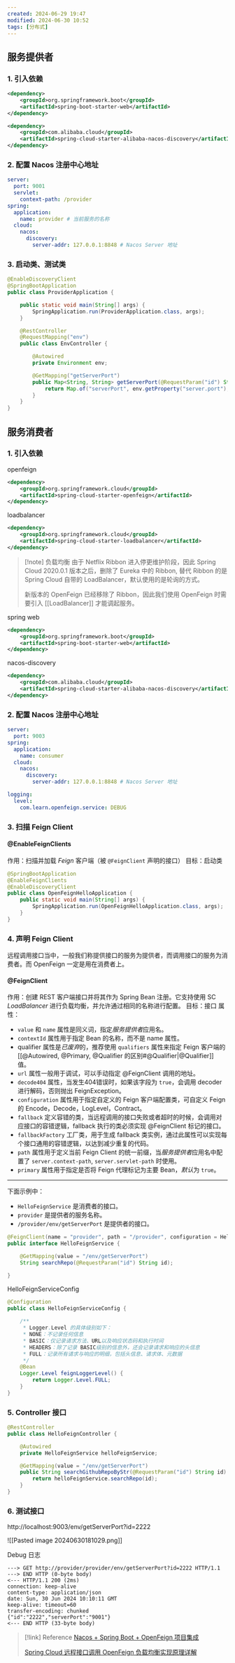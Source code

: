 ```yaml
---
created: 2024-06-29 19:47
modified: 2024-06-30 10:52
tags: [分布式]
---
```


## 服务提供者

### 1. 引入依赖

```xml
<dependency>
	<groupId>org.springframework.boot</groupId>
	<artifactId>spring-boot-starter-web</artifactId>
</dependency>

<dependency>
	<groupId>com.alibaba.cloud</groupId>
	<artifactId>spring-cloud-starter-alibaba-nacos-discovery</artifactId>
</dependency>
```

### 2. 配置 Nacos 注册中心地址

```yml
server:
  port: 9001
  servlet:
    context-path: /provider
spring:
  application:
    name: provider # 当前服务的名称
  cloud:
    nacos:
      discovery:
        server-addr: 127.0.0.1:8848 # Nacos Server 地址
```

### 3. 启动类、测试类

```java
@EnableDiscoveryClient
@SpringBootApplication
public class ProviderApplication {

    public static void main(String[] args) {
        SpringApplication.run(ProviderApplication.class, args);
    }

    @RestController
    @RequestMapping("env")
    public class EnvController {

        @Autowired
        private Environment env;

        @GetMapping("getServerPort")
        public Map<String, String> getServerPort(@RequestParam("id") String id) {
            return Map.of("serverPort", env.getProperty("server.port"), "id", id);
        }
    }
}
```

## 服务消费者

### 1. 引入依赖

openfeign
```xml
<dependency>
	<groupId>org.springframework.cloud</groupId>
	<artifactId>spring-cloud-starter-openfeign</artifactId>
</dependency>
```

loadbalancer
```xml
<dependency>
	<groupId>org.springframework.cloud</groupId>
	<artifactId>spring-cloud-starter-loadbalancer</artifactId>
</dependency>
```

> [!note] 负载均衡
> 由于 Netflix Ribbon 进入停更维护阶段，因此 Spring Cloud 2020.0.1 版本之后，删除了 Eureka 中的 Ribbon, 替代 Ribbon 的是 Spring Cloud 自带的 LoadBalancer，默认使用的是轮询的方式。
> 
> 新版本的 OpenFeign 已经移除了 Ribbon，因此我们使用 OpenFeign 时需要引入 [[LoadBalancer]] 才能调起服务。

spring web
```xml
<dependency>
	<groupId>org.springframework.boot</groupId>
	<artifactId>spring-boot-starter-web</artifactId>
</dependency>
```

nacos-discovery
```xml
<dependency>
	<groupId>com.alibaba.cloud</groupId>
	<artifactId>spring-cloud-starter-alibaba-nacos-discovery</artifactId>
</dependency>
```

### 2. 配置 Nacos 注册中心地址

```yml
server:
  port: 9003
spring:
  application:
    name: consumer
  cloud:
    nacos:
      discovery:
        server-addr: 127.0.0.1:8848 # Nacos Server 地址

logging:
  level:
    com.learn.openfeign.service: DEBUG
```

### 3. 扫描 Feign Client

#### @EnableFeignClients

作用：扫描并加载 *Feign* 客户端（被 `@FeignClient` 声明的接口）
目标：启动类

```java
@SpringBootApplication
@EnableFeignClients
@EnableDiscoveryClient
public class OpenFeignHelloApplication {
    public static void main(String[] args) {
        SpringApplication.run(OpenFeignHelloApplication.class, args);
    }
}
```

### 4. 声明 Feign Client

远程调用接口当中，一般我们称提供接口的服务为提供者，而调用接口的服务为消费者。而 OpenFeign 一定是用在消费者上。

#### @FeignClient

作用：创建 REST 客户端接口并将其作为 Spring Bean 注册。它支持使用 SC *LoadBalancer* 进行负载均衡，并允许通过相同的名称进行配置。
目标：接口
属性：
- `value` 和 `name` 属性是同义词，指定*服务提供者*应用名。
- `contextId` 属性用于指定 Bean 的名称，而不是 name 属性。
- qualifier 属性是*已废弃*的，推荐使用 `qualifiers` 属性来指定 Feign 客户端的 [[@Autowired, @Primary, @Qualifier 的区别#@Qualifier|@Qualifier]] 值。
- `url` 属性一般用于调试，可以手动指定 @FeignClient 调用的地址。
- `decode404` 属性，当发生404错误时，如果该字段为 `true`，会调用 decoder 进行解码，否则抛出 FeignException。
- `configuration` 属性用于指定自定义的 Feign 客户端配置类，可自定义 Feign 的 Encode，Decode，LogLevel，Contract。
- `fallback` 定义容错的类，当远程调用的接口失败或者超时的时候，会调用对应接口的容错逻辑，fallback 执行的类必须实现 @FeignClient 标记的接口。
- `fallbackFactory` 工厂类，用于生成 fallback 类实例，通过此属性可以实现每个接口通用的容错逻辑，以达到减少重复的代码。
- `path` 属性用于定义当前 Feign Client 的统一前缀，当*服务提供者*应用名中配置了 `server.context-path`, `server.servlet-path` 时使用。
- `primary` 属性用于指定是否将 Feign 代理标记为主要 Bean，*默认*为 `true`。

---

下面示例中：
- `HelloFeignService` 是消费者的接口。
- `provider` 是提供者的服务名称。
- `/provider/env/getServerPort` 是提供者的接口。

```java
@FeignClient(name = "provider", path = "/provider", configuration = HelloFeignServiceConfig.class)
public interface HelloFeignService {

    @GetMapping(value = "/env/getServerPort")
    String searchRepo(@RequestParam("id") String id);

}
```

HelloFeignServiceConfig

```java
@Configuration  
public class HelloFeignServiceConfig {  
  
    /**  
     * Logger.Level 的具体级别如下：  
     * NONE：不记录任何信息  
     * BASIC：仅记录请求方法、URL以及响应状态码和执行时间  
     * HEADERS：除了记录 BASIC级别的信息外，还会记录请求和响应的头信息  
     * FULL：记录所有请求与响应的明细，包括头信息、请求体、元数据  
     */  
    @Bean  
    Logger.Level feignLoggerLevel() {  
        return Logger.Level.FULL;  
    }  
}
```

### 5. Controller 接口

```java
@RestController
public class HelloFeignController {

    @Autowired
    private HelloFeignService helloFeignService;

    @GetMapping(value = "/env/getServerPort")
    public String searchGithubRepoByStr(@RequestParam("id") String id) {
        return helloFeignService.searchRepo(id);
    }
}
```

### 6. 测试接口

http://localhost:9003/env/getServerPort?id=2222

![[Pasted image 20240630181029.png]]

Debug 日志

```log
---> GET http://provider/provider/env/getServerPort?id=2222 HTTP/1.1
---> END HTTP (0-byte body)
<--- HTTP/1.1 200 (2ms)
connection: keep-alive
content-type: application/json
date: Sun, 30 Jun 2024 10:10:11 GMT
keep-alive: timeout=60
transfer-encoding: chunked
{"id":"2222","serverPort":"9001"}
<--- END HTTP (33-byte body)
```

> [!link] Reference
>  [Nacos + Spring Boot + OpenFeign 项目集成](https://mp.weixin.qq.com/s?__biz=MzkxNDQzOTcyOQ==&mid=2247488934&idx=1&sn=96924516ff843b05cdfc9373d3e4b058&cur_album_id=2812233799676723203#rd)
>  
>  [Spring Cloud 远程接口调用 OpenFeign 负载均衡实现原理详解](https://mp.weixin.qq.com/s/ybpzWMJ943RGfak0A7EMhA)
